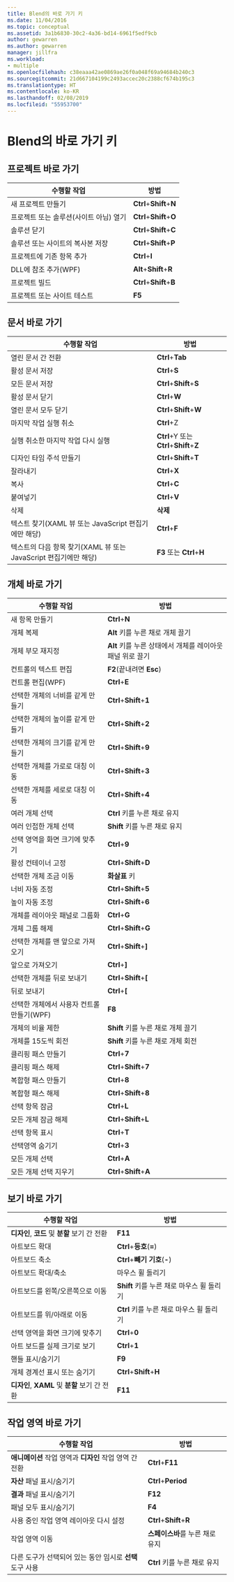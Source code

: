 ```yaml
---
title: Blend의 바로 가기 키
ms.date: 11/04/2016
ms.topic: conceptual
ms.assetid: 3a1b6830-30c2-4a36-bd14-6961f5edf9cb
author: gewarren
ms.author: gewarren
manager: jillfra
ms.workload:
- multiple
ms.openlocfilehash: c38eaaa42ae0869ae26f0a048f69a94684b240c3
ms.sourcegitcommit: 21d667104199c2493accec20c2388cf674b195c3
ms.translationtype: HT
ms.contentlocale: ko-KR
ms.lasthandoff: 02/08/2019
ms.locfileid: "55953700"
---
```

# <a name="keyboard-shortcuts-in-blend"></a>Blend의 바로 가기 키

## <a name="project-shortcuts"></a>프로젝트 바로 가기

|수행할 작업|방법|
|----------------|-------------|
|새 프로젝트 만들기|**Ctrl**+**Shift**+**N**|
|프로젝트 또는 솔루션(사이트 아님) 열기|**Ctrl**+**Shift**+**O**|
|솔루션 닫기|**Ctrl**+**Shift**+**C**|
|솔루션 또는 사이트의 복사본 저장|**Ctrl**+**Shift**+**P**|
|프로젝트에 기존 항목 추가|**Ctrl**+**I**|
|DLL에 참조 추가(WPF)|**Alt**+**Shift**+**R**|
|프로젝트 빌드|**Ctrl**+**Shift**+**B**|
|프로젝트 또는 사이트 테스트|**F5**|

## <a name="document-shortcuts"></a>문서 바로 가기

|수행할 작업|방법|
|----------------|-------------|
|열린 문서 간 전환|**Ctrl**+**Tab**|
|활성 문서 저장|**Ctrl**+**S**|
|모든 문서 저장|**Ctrl**+**Shift**+**S**|
|활성 문서 닫기|**Ctrl**+**W**|
|열린 문서 모두 닫기|**Ctrl**+**Shift**+**W**|
|마지막 작업 실행 취소|**Ctrl**+Z|
|실행 취소한 마지막 작업 다시 실행|**Ctrl**+Y 또는 **Ctrl**+**Shift**+**Z**|
|디자인 타임 주석 만들기|**Ctrl**+**Shift**+**T**|
|잘라내기|**Ctrl**+**X**|
|복사|**Ctrl**+**C**|
|붙여넣기|**Ctrl**+**V**|
|삭제|**삭제**|
|텍스트 찾기(XAML 뷰 또는 JavaScript 편집기에만 해당)|**Ctrl**+**F**|
|텍스트의 다음 항목 찾기(XAML 뷰 또는 JavaScript 편집기에만 해당)|**F3** 또는 **Ctrl**+**H**|

## <a name="object-shortcuts"></a>개체 바로 가기

|수행할 작업|방법|
|----------------|-------------|
|새 항목 만들기|**Ctrl**+**N**|
|개체 복제|**Alt** 키를 누른 채로 개체 끌기|
|개체 부모 재지정|**Alt** 키를 누른 상태에서 개체를 레이아웃 패널 위로 끌기|
|컨트롤의 텍스트 편집|**F2**(끝내려면 **Esc**)|
|컨트롤 편집(WPF)|**Ctrl**+**E**|
|선택한 개체의 너비를 같게 만들기|**Ctrl**+**Shift**+**1**|
|선택한 개체의 높이를 같게 만들기|**Ctrl**+**Shift**+**2**|
|선택한 개체의 크기를 같게 만들기|**Ctrl**+**Shift**+**9**|
|선택한 개체를 가로로 대칭 이동|**Ctrl**+**Shift**+**3**|
|선택한 개체를 세로로 대칭 이동|**Ctrl**+**Shift**+**4**|
|여러 개체 선택|**Ctrl** 키를 누른 채로 유지|
|여러 인접한 개체 선택|**Shift** 키를 누른 채로 유지|
|선택 영역을 화면 크기에 맞추기|**Ctrl**+**9**|
|활성 컨테이너 고정|**Ctrl**+**Shift**+**D**|
|선택한 개체 조금 이동|**화살표** 키|
|너비 자동 조정|**Ctrl**+**Shift**+**5**|
|높이 자동 조정|**Ctrl**+**Shift**+**6**|
|개체를 레이아웃 패널로 그룹화|**Ctrl**+**G**|
|개체 그룹 해제|**Ctrl**+**Shift**+**G**|
|선택한 개체를 맨 앞으로 가져오기|**Ctrl**+**Shift**+**]**|
|앞으로 가져오기|**Ctrl**+**]**|
|선택한 개체를 뒤로 보내기|**Ctrl**+**Shift**+**[**|
|뒤로 보내기|**Ctrl**+**[**|
|선택한 개체에서 사용자 컨트롤 만들기(WPF)|**F8**|
|개체의 비율 제한|**Shift** 키를 누른 채로 개체 끌기|
|개체를 15도씩 회전|**Shift** 키를 누른 채로 개체 회전|
|클리핑 패스 만들기|**Ctrl**+**7**|
|클리핑 패스 해제|**Ctrl**+**Shift**+**7**|
|복합형 패스 만들기|**Ctrl**+**8**|
|복합형 패스 해제|**Ctrl**+**Shift**+**8**|
|선택 항목 잠금|**Ctrl**+**L**|
|모든 개체 잠금 해제|**Ctrl**+**Shift**+**L**|
|선택 항목 표시|**Ctrl**+**T**|
|선택영역 숨기기|**Ctrl**+**3**|
|모든 개체 선택|**Ctrl**+**A**|
|모든 개체 선택 지우기|**Ctrl**+**Shift**+**A**|

## <a name="view-shortcuts"></a>보기 바로 가기

|수행할 작업|방법|
|----------------|-------------|
|**디자인**, **코드** 및 **분할** 보기 간 전환|**F11**|
|아트보드 확대|**Ctrl**+**등호**(**=**)|
|아트보드 축소|**Ctrl**+**빼기 기호**(**-**)|
|아트보드 확대/축소|마우스 휠 돌리기|
|아트보드를 왼쪽/오른쪽으로 이동|**Shift** 키를 누른 채로 마우스 휠 돌리기|
|아트보드를 위/아래로 이동|**Ctrl** 키를 누른 채로 마우스 휠 돌리기|
|선택 영역을 화면 크기에 맞추기|**Ctrl**+**0**|
|아트 보드를 실제 크기로 보기|**Ctrl**+**1**|
|핸들 표시/숨기기|**F9**|
|개체 경계선 표시 또는 숨기기|**Ctrl**+**Shift**+**H**|
|**디자인**, **XAML** 및 **분할** 보기 간 전환|**F11**|

## <a name="workspace-shortcuts"></a>작업 영역 바로 가기

|수행할 작업|방법|
|----------------|-------------|
|**애니메이션** 작업 영역과 **디자인** 작업 영역 간 전환|**Ctrl**+**F11**|
|**자산** 패널 표시/숨기기|**Ctrl**+**Period**|
|**결과** 패널 표시/숨기기|**F12**|
|패널 모두 표시/숨기기|**F4**|
|사용 중인 작업 영역 레이아웃 다시 설정|**Ctrl**+**Shift**+**R**|
|작업 영역 이동|**스페이스바**를 누른 채로 유지|
|다른 도구가 선택되어 있는 동안 임시로 **선택** 도구 사용|**Ctrl** 키를 누른 채로 유지|